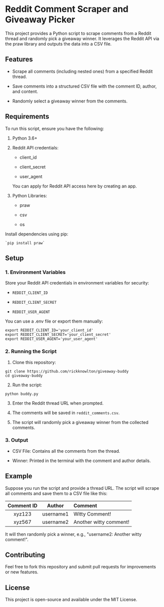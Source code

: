 # Reddit Comment Scraper and Giveaway Picker

This project provides a Python script to scrape comments from a Reddit thread and randomly pick a giveaway winner. It leverages the Reddit API via the praw library and outputs the data into a CSV file.

## Features

- Scrape all comments (including nested ones) from a specified Reddit thread.

- Save comments into a structured CSV file with the comment ID, author, and content.

- Randomly select a giveaway winner from the comments.

## Requirements

To run this script, ensure you have the following:

1. Python 3.6+

2. Reddit API credentials:

    - client_id

    - client_secret

    - user_agent

    You can apply for Reddit API access here by creating an app.

3.  Python Libraries:

    - praw
    
    - csv
    
    - os

Install dependencies using pip:

    `pip install praw`

## Setup

### 1. Environment Variables

Store your Reddit API credentials in environment variables for security:

- `REDDIT_CLIENT_ID`

- `REDDIT_CLIENT_SECRET`

- `REDDIT_USER_AGENT`

You can use a .env file or export them manually:

```
export REDDIT_CLIENT_ID='your_client_id'
export REDDIT_CLIENT_SECRET='your_client_secret'
export REDDIT_USER_AGENT='your_user_agent'
```
### 2. Running the Script

1. Clone this repository:

```
git clone https://github.com/rickknowlton/giveaway-buddy
cd giveaway-buddy
```
2. Run the script:

`python buddy.py`

3. Enter the Reddit thread URL when prompted.

4. The comments will be saved in `reddit_comments.csv`.

5. The script will randomly pick a giveaway winner from the collected comments.

### 3. Output

- CSV File: Contains all the comments from the thread.

- Winner: Printed in the terminal with the comment and author details.

## Example

Suppose you run the script and provide a thread URL. The script will scrape all comments and save them to a CSV file like this:

| Comment ID  | Author | Comment |
| :-------------: | :-------------: | :------------- |
| xyz123     | username1     |Witty Comment!             |
| xyz567     | username2     |Another witty comment!     |

It will then randomly pick a winner, e.g., "username2: Another witty comment!".

## Contributing

Feel free to fork this repository and submit pull requests for improvements or new features.

## License

This project is open-source and available under the MIT License.